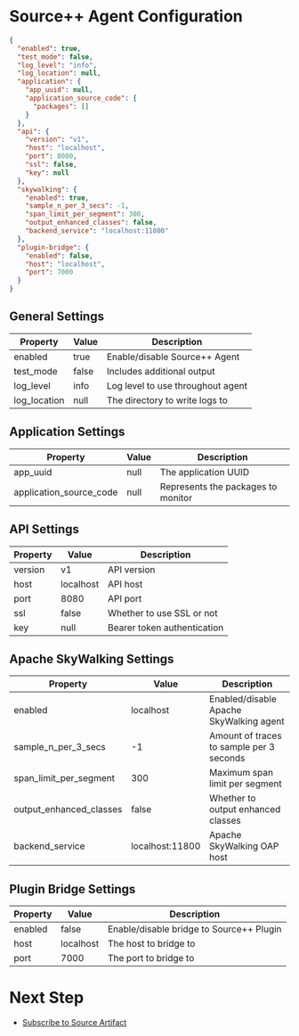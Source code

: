 # Source++ Agent Configuration

```json
{
  "enabled": true,
  "test_mode": false,
  "log_level": "info",
  "log_location": null,
  "application": {
    "app_uuid": null,
    "application_source_code": {
      "packages": []
    }
  },
  "api": {
    "version": "v1",
    "host": "localhost",
    "port": 8080,
    "ssl": false,
    "key": null
  },
  "skywalking": {
    "enabled": true,
    "sample_n_per_3_secs": -1,
    "span_limit_per_segment": 300,
    "output_enhanced_classes": false,
    "backend_service": "localhost:11800"
  },
  "plugin-bridge": {
    "enabled": false,
    "host": "localhost",
    "port": 7000
  }
}
```

## General Settings

| Property     | Value | Description                       |
| ------------ | ----- | --------------------------------- |
| enabled      | true  | Enable/disable Source++ Agent     |
| test_mode    | false | Includes additional output        |
| log_level    | info  | Log level to use throughout agent |
| log_location | null  | The directory to write logs to    |

## Application Settings

| Property                | Value | Description                        |
| ----------------------- | ----- | ---------------------------------- |
| app_uuid                | null  | The application UUID               |
| application_source_code | null  | Represents the packages to monitor |

## API Settings

| Property | Value     | Description                 |
| -------- | --------- | --------------------------- |
| version  | v1        | API version                 |
| host     | localhost | API host                    |
| port     | 8080      | API port                    |
| ssl      | false     | Whether to use SSL or not   |
| key      | null      | Bearer token authentication |

## Apache SkyWalking Settings

| Property                | Value           | Description                              |
| ----------------------- | --------------- | ---------------------------------------- |
| enabled                 | localhost       | Enabled/disable Apache SkyWalking agent  |
| sample_n_per_3_secs     | -1              | Amount of traces to sample per 3 seconds |
| span_limit_per_segment  | 300             | Maximum span limit per segment           |
| output_enhanced_classes | false           | Whether to output enhanced classes       |
| backend_service         | localhost:11800 | Apache SkyWalking OAP host               |

## Plugin Bridge Settings

| Property | Value     | Description                              |
| -------- | --------- | ---------------------------------------- |
| enabled  | false     | Enable/disable bridge to Source++ Plugin |
| host     | localhost | The host to bridge to                    |
| port     | 7000      | The port to bridge to                    |

# Next Step

- [Subscribe to Source Artifact](./09-subscribe-to-artifact.md)
